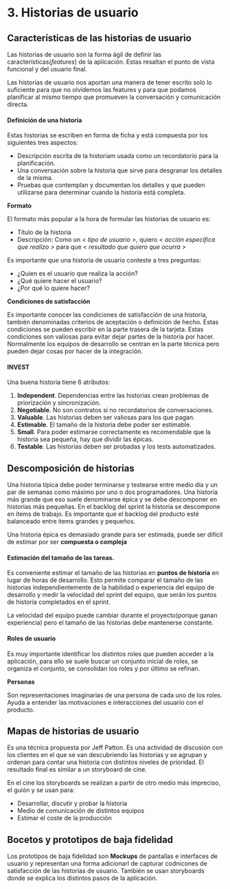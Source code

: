 # 3. Historias de usuario

## Características de las historias de usuario

Las historias de usuario son la forma ágil de definir las características(*features*) de la aplicación. Estas resaltan el punto de vista funcional y del usuario final.

Las historias de usuario nos aportan una manera de tener escrito solo lo suficiente para que no olvidemos las features y para que podamos planificar al mismo tiempo que promueven la conversación y comunicación directa.

#### Definición de una historia

Estas historias se escriben en forma de ficha y está compuesta por los siguientes tres aspectos:
* Descripción escrita de la historiam usada como un recordatorio para la planificación.
* Una conversación sobre la historia que sirve para desgranar los detalles de la misma.
* Pruebas que contemplan y documentan los detalles y que pueden utilizarse para determinar cuando la historia está completa.

**Formato**

El formato más popular a la hora de formular las historias de usuario es:
* Título de la historia
* Descripción: Como un *< tipo de usuario >*, quiero *< acción específica que realizo >* para que *< resultado que quiero que ocurra >*

Es importante que una historia de usuario conteste a tres preguntas:
* ¿Quien es el usuario que realiza la acción?
* ¿Qué quiere hacer el usuario?
* ¿Por qué lo quiere hacer?

**Condiciones de satisfacción**

Es importante conocer las condiciones de satisfacción de una historia, también denominadas criterios de aceptación o definición de hecho. Estas condiciones se pueden escribir en la parte trasera de la tarjeta. Estas condiciones son valiosas para evitar dejar partes de la historia por hacer. Normalmente los equipos de desarrollo se centran en la parte técnica pero pueden dejar cosas por hacer de la integración.

#### INVEST
Una buena historia tiene 6 atributos:
1. **Independent**. Dependencias entre las historias crean problemas de priorización y sincronización.
2. **Negotiable**. No son contratos si no recordatorios de conversaciones.
3. **Valuable**. Las historias deben ser valiosas para los que pagan.
4. **Estimable**. El tamaño de la historia debe poder ser estimable.
5. **Small**. Para poder estimarse correctamente es recomendable que la historia sea pequeña, hay que dividir las épicas.
6. **Testable**. Las historias deben ser probadas y los tests automatizados.


## Descomposición de historias
Una historia típica debe poder terminarse y testearse entre medio día y un par de semanas como máximo por uno o dos programadores. Una historia más grande que eso suele denominarse épica y se debe descomponer en historias más pequeñas. En el backlog del sprint la historia se descompone en ítems de trabajo. Es importante que el backlog del producto esté balanceado entre items grandes y pequeños.

Una historia épica es demasiado grande para ser estimada, puede ser difícil de estimar por ser **compuesta o compleja**

#### Estimación del tamaño de las tareas.
Es conveniente estimar el tamaño de las historias en **puntos de historia** en lugar de horas de desarrollo. Esto permite comparar el tamaño de las historias independientemente de la habilidad o experiencia del equipo de desarrollo y medir la velocidad del sprint del equipo, que serán los puntos de historia completados en el sprint.

La velocidad del equipo puede cambiar durante el proyecto(porque ganan experiencia) pero el tamaño de las historias debe mantenerse constante.

#### Roles de usuario
Es muy importante identificar los distintos roles que pueden acceder a la aplicación, para ello se suele buscar un conjunto inicial de roles, se organiza el conjunto, se consolidan los roles y por último se refinan.

**Personas**

Son representaciones imaginarias de una persona de cada uno de los roles. Ayuda a entender las motivaciones e interacciones del usuario con el producto.

## Mapas de historias de usuario

Es una técnica propuesta por Jeff Patton. Es una actividad de discusión con los clientes en el que se van descubriendo las historias y se agrupan y ordenan para contar una historia con distintos niveles de prioridad. El resultado final es similar a un storyboard de cine.

En el cine los storyboards se realizan a partir de otro medio más impreciso, el guión y se usan para:
* Desarrollar, discutir y probar la historia
* Medio de comunicación de distintos equipos
* Estimar el coste de la producción

## Bocetos y prototipos de baja fidelidad
Los prototipos de baja fidelidad son **Mockups** de pantallas e interfaces de usuario y representan una forma adicionarl de capturar codnicones de satisfacción de las historias de usuario. También se usan storyboards donde se explica los distintos pasos de la aplicación.
